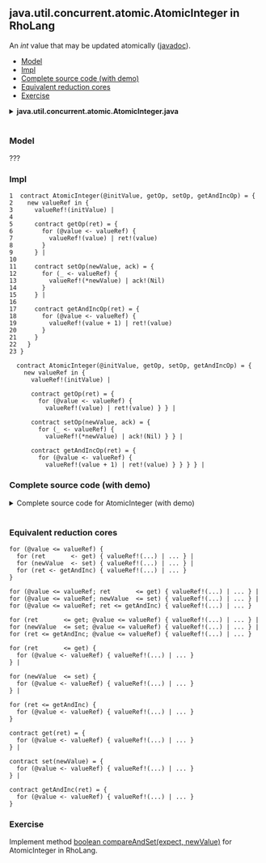 ## java.util.concurrent.atomic.AtomicInteger in RhoLang

An *int* value that may be updated atomically ([javadoc](https://docs.oracle.com/javase/9/docs/api/java/util/concurrent/atomic/AtomicInteger.html)).

- [Model](#model)
- [Impl](#impl)
- [Complete source code (with demo)](#complete-source-code-with-demo)  
- [Equivalent reduction cores](#equivalent-reduction-cores)  
- [Exercise](#exercise)

<details><summary><b>java.util.concurrent.atomic.AtomicInteger.java</b></summary><p>

```java
public class AtomicInteger {
  // Creates a new AtomicInteger with the given initial value.
  public AtomicInteger(int initialValue) {...}
  
  // Returns the current value
  public int get() {...}
  
  // Sets the value to newValue
  public void set(int newValue) {...}
  
  // Atomically sets the value to newValue if the current value, referred to as the witness value, == expectedValue
  public int compareAndExchange(int expectedValue, int newValue) {...}
  
  // Atomically sets the value to newValue if the current value == expectedValue
  public boolean compareAndSet(int expectedValue, int newValue) {...}
  
  public int decrementAndGet() {...}
  public int incrementAndGet() {...}
  public int getAndDecrement() {...}
  public int getAndIncrement() {...}
  public int getAndAdd(int delta) {...}
  public int addAndGet(int delta) {...}
  public int getAndSet(int newValue) {...}
}
```
</p></details><br/>

### Model
???

### Impl
```
1  contract AtomicInteger(@initValue, getOp, setOp, getAndIncOp) = {
2    new valueRef in {
3      valueRef!(initValue) |
4      
5      contract getOp(ret) = { 
6        for (@value <- valueRef) { 
7          valueRef!(value) | ret!(value)
8        } 
9      } |
10      
11     contract setOp(newValue, ack) = { 
12       for (_ <- valueRef) { 
13         valueRef!(*newValue) | ack!(Nil)
14       } 
15     } |
16     
17     contract getAndIncOp(ret) = { 
18       for (@value <- valueRef) { 
19         valueRef!(value + 1) | ret!(value)
20       } 
21     }       
22   }
23 }
```

```
  contract AtomicInteger(@initValue, getOp, setOp, getAndIncOp) = {
    new valueRef in {
      valueRef!(initValue) |
      
      contract getOp(ret) = { 
        for (@value <- valueRef) { 
          valueRef!(value) | ret!(value) } } |
      
      contract setOp(newValue, ack) = { 
        for (_ <- valueRef) { 
          valueRef!(*newValue) | ack!(Nil) } } |
      
      contract getAndIncOp(ret) = { 
        for (@value <- valueRef) { 
          valueRef!(value + 1) | ret!(value) } } } } |
```

### Complete source code (with demo)

<details><summary>Complete source code for AtomicInteger (with demo)</summary><p>
  
```
new AtomicInteger in {

  contract AtomicInteger(@initValue, getOp, setOp, getAndIncOp) = {
    new valueRef in {
      valueRef!(initValue) |
      
      contract getOp(ret) = { 
        for (@value <- valueRef) { 
          valueRef!(value) | ret!(value)
        } 
      } |
      
      contract setOp(newValue, ack) = { 
        for (_ <- valueRef) { 
          valueRef!(*newValue) | ack!(Nil)
        } 
      } |
      
      contract getAndIncOp(ret) = { 
        for (@value <- valueRef) { 
          valueRef!(value + 1) | ret!(value)
        } 
      }       
    }
  } |

  new get, set, getAndInc in {
    AtomicInteger!(0, *get, *set, *getAndInc) |
        
    new ack, ret in {
      set!(42, *ack) | for (_ <- ack) {
       getAndInc!(*ret) | for (_ <- ret) {
         get!(*ret) | for (@value <- ret) {
           stdout!(value)
         }
       }
     }
    }
  }
}
```
</p></details><br/>

### Equivalent reduction cores
```
for (@value <= valueRef) {            
  for (ret       <- get) { valueRef!(...) | ... } |     
  for (newValue  <- set) { valueRef!(...) | ... } |      
  for (ret <- getAndInc) { valueRef!(...) | ... }
}
```
```           
for (@value <= valueRef; ret       <= get) { valueRef!(...) | ... } |     
for (@value <= valueRef; newValue  <= set) { valueRef!(...) | ... } |      
for (@value <= valueRef; ret <= getAndInc) { valueRef!(...) | ... }
```
```
for (ret       <= get; @value <= valueRef) { valueRef!(...) | ... } |     
for (newValue  <= set; @value <= valueRef) { valueRef!(...) | ... } |      
for (ret <= getAndInc; @value <= valueRef) { valueRef!(...) | ... }
```
```
for (ret       <= get) {            
  for (@value <- valueRef) { valueRef!(...) | ... }
} |     
  
for (newValue  <= set) {              
  for (@value <- valueRef) { valueRef!(...) | ... }
} |      
  
for (ret <= getAndInc) {              
  for (@value <- valueRef) { valueRef!(...) | ... }
}
```

```
contract get(ret) = {            
  for (@value <- valueRef) { valueRef!(...) | ... }
} |     
  
contract set(newValue) = {              
  for (@value <- valueRef) { valueRef!(...) | ... }
} |      
  
contract getAndInc(ret) = {              
  for (@value <- valueRef) { valueRef!(...) | ... }
}
```

### Exercise
Implement method [boolean compareAndSet(expect, newValue)](https://docs.oracle.com/javase/9/docs/api/java/util/concurrent/atomic/AtomicInteger.html#compareAndSet-int-int-) for AtomicInteger in RhoLang.
